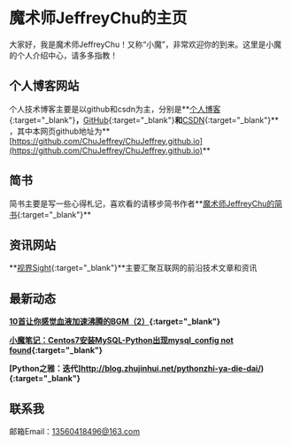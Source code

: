 # 魔术师JeffreyChu的主页
大家好，我是魔术师JeffreyChu！又称“小魔”，非常欢迎你的到来。这里是小魔的个人介绍中心，请多多指教！

## 个人博客网站
个人技术博客主要是以github和csdn为主，分别是**[个人博客](http://blog.zhujinhui.net){:target="_blank"}**，**[GitHub](https://github.com/ChuJeffrey){:target="_blank"}**和**[CSDN](http://blog.csdn.net/u010098702){:target="_blank"}** ，其中本网页github地址为**[https://github.com/ChuJeffrey/ChuJeffrey.github.io](https://github.com/ChuJeffrey/ChuJeffrey.github.io)**

## 简书
简书主要是写一些心得札记，喜欢看的请移步简书作者**[魔术师JeffreyChu的简书](http://www.jianshu.com/u/0dacfcca00d1){:target="_blank"}**

## 资讯网站
**[视界Sight](http://sight.zhujinhui.net/){:target="_blank"}**主要汇聚互联网的前沿技术文章和资讯

## 最新动态
**[10首让你感觉血液加速沸腾的BGM（2）](http://www.jianshu.com/p/e68e7871503f){:target="_blank"}**

**[小魔笔记：Centos7安装MySQL-Python出现mysql_config not found](http://blog.zhujinhui.net/jin-nian-lai-na-xie-bu-ke-cuo-guo-de-xuan-yi-liang-song-pian-fu-li-2/){:target="_blank"}**

**[Python之雅：迭代]http://blog.zhujinhui.net/pythonzhi-ya-die-dai/){:target="_blank"}**


## 联系我
邮箱Email：13560418496@163.com
